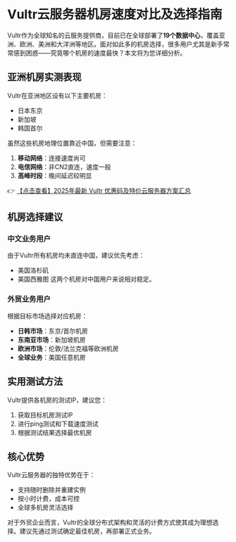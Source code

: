 # Vultr云服务器机房速度对比及选择指南

Vultr作为全球知名的云服务提供商，目前已在全球部署了**19个数据中心**，覆盖亚洲、欧洲、美洲和大洋洲等地区。面对如此多的机房选择，很多用户尤其是新手常常感到困惑——究竟哪个机房的速度最快？本文将为您详细分析。

## 亚洲机房实测表现

Vultr在亚洲地区设有以下主要机房：
- 日本东京
- 新加坡
- 韩国首尔

虽然这些机房地理位置靠近中国，但需要注意：
1. **移动网络**：连接速度尚可
2. **电信网络**：非CN2直连，速度一般
3. **高峰时段**：晚间延迟较明显

👉 [【点击查看】2025年最新 Vultr 优惠码及特价云服务器方案汇总](https://bit.ly/VuLtr)

## 机房选择建议

### 中文业务用户
由于Vultr所有机房均未直连中国，建议优先考虑：
- 美国洛杉矶
- 美国西雅图
这两个机房对中国用户来说相对稳定。

### 外贸业务用户
根据目标市场选择对应机房：
- **日韩市场**：东京/首尔机房
- **东南亚市场**：新加坡机房
- **欧洲市场**：伦敦/法兰克福等欧洲机房
- **全球业务**：美国任意机房

## 实用测试方法

Vultr提供各机房的测试IP，建议您：
1. 获取目标机房测试IP
2. 进行ping测试和下载速度测试
3. 根据测试结果选择最优机房

## 核心优势

Vultr云服务器的独特优势在于：
- 支持随时删除并重建实例
- 按小时计费，成本可控
- 全球多机房灵活选择

对于外贸企业而言，Vultr的全球分布式架构和灵活的计费方式使其成为理想选择。建议先通过测试确定最佳机房，再部署正式业务。